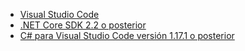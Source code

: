 * [Visual Studio Code](https://code.visualstudio.com/download)
* [.NET Core SDK 2.2 o posterior](https://www.microsoft.com/net/download/all)
* [C# para Visual Studio Code versión 1.17.1 o posterior](https://marketplace.visualstudio.com/items?itemName=ms-vscode.csharp)